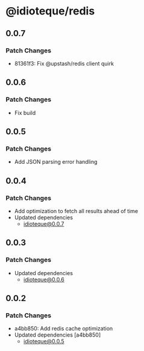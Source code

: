 # @idioteque/redis

## 0.0.7

### Patch Changes

- 81361f3: Fix @upstash/redis client quirk

## 0.0.6

### Patch Changes

- Fix build

## 0.0.5

### Patch Changes

- Add JSON parsing error handling

## 0.0.4

### Patch Changes

- Add optimization to fetch all results ahead of time
- Updated dependencies
  - idioteque@0.0.7

## 0.0.3

### Patch Changes

- Updated dependencies
  - idioteque@0.0.6

## 0.0.2

### Patch Changes

- a4bb850: Add redis cache optimization
- Updated dependencies [a4bb850]
  - idioteque@0.0.5
